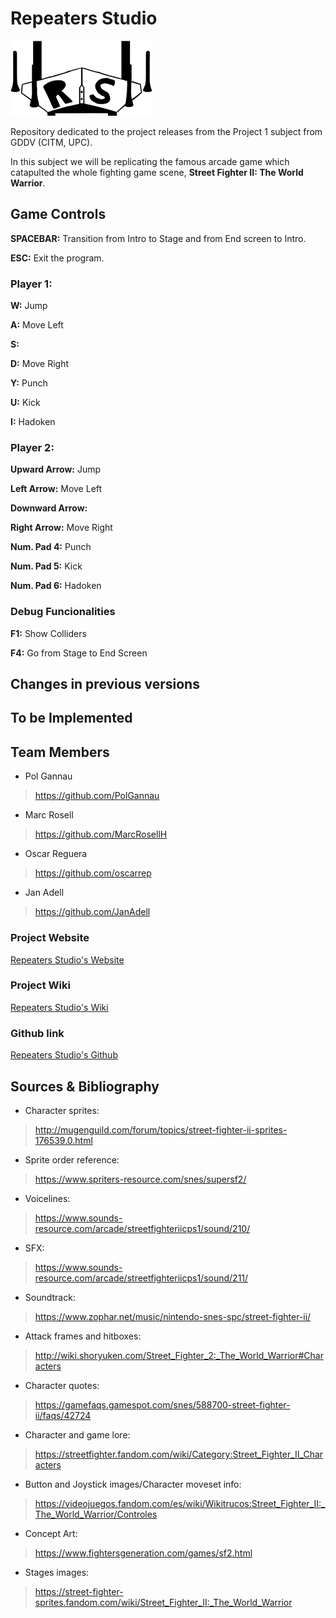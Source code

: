 # Repeaters Studio

![](https://github.com/PolGannau/RepeatersStudio/blob/master/Wiki%20Documents/Images/RepeatersStudiolittle.png)

Repository dedicated to the project releases from the Project 1 subject from GDDV (CITM, UPC).

In this subject we will be replicating the famous arcade game which catapulted the whole fighting game scene, **Street Fighter II: The World Warrior**.


## Game Controls


**SPACEBAR:** Transition from Intro to Stage and from End screen to Intro.

**ESC:** Exit the program.


### Player 1:


**W:** Jump

**A:** Move Left

**S:** 

**D:** Move Right

**Y:** Punch

**U:** Kick

**I:** Hadoken


### Player 2:


**Upward Arrow:** Jump

**Left Arrow:** Move Left

**Downward Arrow:**

**Right Arrow:** Move Right

**Num. Pad 4:** Punch

**Num. Pad 5:** Kick

**Num. Pad 6:** Hadoken


### Debug Funcionalities


**F1:** Show Colliders

**F4:** Go from Stage to End Screen


## Changes in previous versions


## To be Implemented


## Team Members

* Pol Gannau
> https://github.com/PolGannau

* Marc Rosell
>https://github.com/MarcRosellH

* Oscar Reguera
>https://github.com/oscarrep

* Jan Adell
>https://github.com/JanAdell

### Project Website

[Repeaters Studio's Website](https://polgannau.github.io/RepeatersStudio/)

### Project Wiki

[Repeaters Studio's Wiki](https://github.com/PolGannau/RepeatersStudio/wiki)

### Github link

[Repeaters Studio's Github](https://github.com/PolGannau/RepeatersStudio/)


## Sources & Bibliography

* Character sprites:
> http://mugenguild.com/forum/topics/street-fighter-ii-sprites-176539.0.html

* Sprite order reference:
> https://www.spriters-resource.com/snes/supersf2/

* Voicelines:
> https://www.sounds-resource.com/arcade/streetfighteriicps1/sound/210/

* SFX:
> https://www.sounds-resource.com/arcade/streetfighteriicps1/sound/211/

* Soundtrack:
> https://www.zophar.net/music/nintendo-snes-spc/street-fighter-ii/

* Attack frames and hitboxes:
> http://wiki.shoryuken.com/Street_Fighter_2:_The_World_Warrior#Characters

* Character quotes:
> https://gamefaqs.gamespot.com/snes/588700-street-fighter-ii/faqs/42724

* Character and game lore:
> https://streetfighter.fandom.com/wiki/Category:Street_Fighter_II_Characters

* Button and Joystick images/Character moveset info:
> https://videojuegos.fandom.com/es/wiki/Wikitrucos:Street_Fighter_II:_The_World_Warrior/Controles

* Concept Art:
> https://www.fightersgeneration.com/games/sf2.html

* Stages images:
> https://street-fighter-sprites.fandom.com/wiki/Street_Fighter_II:_The_World_Warrior
